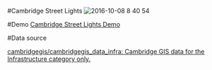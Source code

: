 #Cambridge Street Lights
![2016-10-08 8 40 54](https://cloud.githubusercontent.com/assets/1988660/19208254/04b0a66a-8d33-11e6-9053-d73ab56043f2.png)

#Demo
[Cambridge Street Lights Demo](https://naoyashiga.github.io/viz-cambridge-street-lights/dist/index.html)

#Data source

[cambridgegis/cambridgegis_data_infra: Cambridge GIS data for the Infrastructure category only.](https://github.com/cambridgegis/cambridgegis_data_infra)
